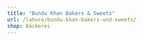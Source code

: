 ```yaml
---
title: "Bundu Khan Bakers & Sweets"
url: /lahore/bundu-khan-bakers-und-sweets/
shop: Bäckerei
---
```

